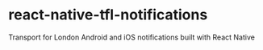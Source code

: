 # react-native-tfl-notifications
Transport for London Android and iOS notifications built with React Native
